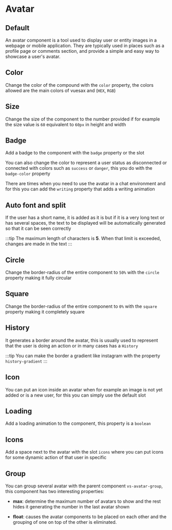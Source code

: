 # Avatar

<card>

## Default

<docs-warn />

An avatar component is a tool used to display user or entity images in a webpage or mobile application. They are typically used in places such as a profile page or comments section, and provide a simple and easy way to showcase a user's avatar.

</card>

<card subtitle="Color">

## Color

Change the color of the compound with the `color` property, the colors allowed are the main colors of vuesax and (`HEX`, `RGB`)

</card>

<card subtitle="Size">

## Size

Change the size of the component to the number provided if for example the size value is `60` equivalent to `60px` in height and width

</card>

<card subtitle="Badge">

## Badge

Add a badge to the component with the `badge` property or the slot

You can also change the color to represent a user status as disconnected or connected with colors such as `success` or `danger`, this you do with the `badge-color` property

There are times when you need to use the avatar in a chat environment and for this you can add the `writing` property that adds a writing animation

</card>

<card subtitle="AutoFontAndSplit">

## Auto font and split

If the user has a short name, it is added as it is but if it is a very long text or has several spaces, the text to be displayed will be automatically generated so that it can be seen correctly

:::tip
The maximum length of characters is **5**. When that limit is exceeded, changes are made in the text
:::

</card>

<card subtitle="Circle">

## Circle

Change the border-radius of the entire component to `50%` with the `circle` property making it fully circular

</card>

<card subtitle="Square">

## Square

Change the border-radius of the entire component to `0%` with the `square` property making it completely square

</card>

<card subtitle="History">

## History

It generates a border around the avatar, this is usually used to represent that the user is doing an action or in many cases has a `History`

:::tip
You can make the border a gradient like instagram with the property `history-gradient`
:::

</card>

<card subtitle="Icon">

## Icon

You can put an icon inside an avatar when for example an image is not yet added or is a new user, for this you can simply use the default slot

</card>

<card subtitle="Loading">

## Loading

Add a loading animation to the component, this property is a `boolean`

</card>

<card subtitle="Icons">

## Icons

Add a space next to the avatar with the slot `icons` where you can put icons for some dynamic action of that user in specific

</card>

<card subtitle="Group"> 

## Group

You can group several avatar with the parent component `vs-avatar-group`, this component has two interesting properties:

- **max**: determine the maximum number of avatars to show and the rest hides it generating the number in the last avatar shown

- **float**: causes the avatar components to be placed on each other and the grouping of one on top of the other is eliminated.

</card>

<script setup>
import Api from "../../../theme/global-components/template/Avatar/API.tsx"
</script>

<Api></Api>
